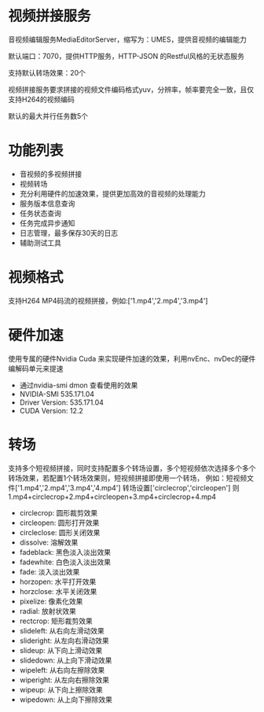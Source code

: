 # 视频拼接服务

音视频编辑服务MediaEditorServer，缩写为：UMES，提供音视频的编辑能力

默认端口：7070，提供HTTP服务，HTTP-JSON 的Restful风格的无状态服务

支持默认转场效果：20个

视频拼接服务要求拼接的视频文件编码格式yuv，分辨率，帧率要完全一致，且仅支持H264的视频编码

默认的最大并行任务数5个


# 功能列表
- 音视频的多视频拼接
- 视频转场
- 充分利用硬件的加速效果，提供更加高效的音视频的处理能力
- 服务版本信息查询
- 任务状态查询
- 任务完成异步通知
- 日志管理，最多保存30天的日志
- 辅助测试工具

# 视频格式
支持H264 MP4码流的视频拼接，例如:['1.mp4','2.mp4','3.mp4']

# 硬件加速
使用专属的硬件Nvidia Cuda 来实现硬件加速的效果，利用nvEnc、nvDec的硬件编解码单元来提速
- 通过nvidia-smi dmon 查看使用的效果
- NVIDIA-SMI 535.171.04             
- Driver Version: 535.171.04   
- CUDA Version: 12.2

# 转场
支持多个短视频拼接，同时支持配置多个转场设置，多个短视频依次选择多个多个转场效果，若配置1个转场效果则，短视频拼接即使用一个转场，
例如：短视频文件['1.mp4','2.mp4','3.mp4','4.mp4'] 转场设置['circlecrop','circleopen'] 则1.mp4+circlecrop+2.mp4+circleopen+3.mp4+circlecrop+4.mp4
- circlecrop: 圆形裁剪效果
- circleopen: 圆形打开效果
- circleclose: 圆形关闭效果
- dissolve: 溶解效果
- fadeblack: 黑色淡入淡出效果
- fadewhite: 白色淡入淡出效果
- fade: 淡入淡出效果
- horzopen: 水平打开效果
- horzclose: 水平关闭效果
- pixelize: 像素化效果
- radial: 放射状效果
- rectcrop: 矩形裁剪效果
- slideleft: 从右向左滑动效果
- slideright: 从左向右滑动效果
- slideup: 从下向上滑动效果
- slidedown: 从上向下滑动效果
- wipeleft: 从右向左擦除效果
- wiperight: 从左向右擦除效果
- wipeup: 从下向上擦除效果
- wipedown: 从上向下擦除效果

